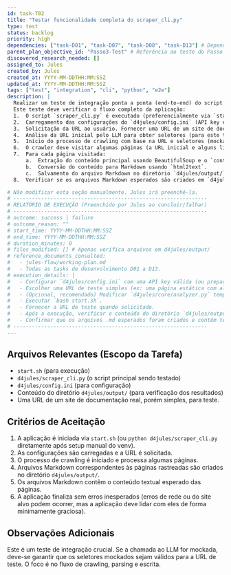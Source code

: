```yaml
---
id: task-T02
title: "Testar funcionalidade completa do scraper_cli.py"
type: test
status: backlog
priority: high
dependencies: ["task-D01", "task-D07", "task-D08", "task-D13"] # Depende da estrutura, config, input e orquestração do crawler
parent_plan_objective_id: "Passo3-Test" # Referência ao teste do Passo 3 do working-plan
discovered_research_needed: []
assigned_to: Jules
created_by: Jules
created_at: YYYY-MM-DDTHH:MM:SSZ
updated_at: YYYY-MM-DDTHH:MM:SSZ
tags: ["test", "integration", "cli", "python", "e2e"]
description: |
  Realizar um teste de integração ponta a ponta (end-to-end) do script `d4jules/scraper_cli.py`.
  Este teste deve verificar o fluxo completo da aplicação:
  1.  O script `scraper_cli.py` é executado (preferencialmente via `start.sh` para incluir o setup do ambiente).
  2.  Carregamento das configurações do `d4jules/config.ini` (API key e modelo LLM).
  3.  Solicitação da URL ao usuário. Fornecer uma URL de um site de documentação pequeno e simples para o teste.
  4.  Análise da URL inicial pelo LLM para obter seletores (para este teste, a chamada real ao LLM pode ser mockada para retornar seletores predefinidos e válidos para a URL de teste, a fim de tornar o teste mais rápido, controlável e não dependente de cotas de API. O teste de D09 já cobre a interação real com o LLM).
  5.  Início do processo de crawling com base na URL e seletores (mockados ou reais).
  6.  O crawler deve visitar algumas páginas (a URL inicial e alguns links internos encontrados).
  7.  Para cada página visitada:
      a.  Extração do conteúdo principal usando BeautifulSoup e o `content_selector`.
      b.  Conversão do conteúdo para Markdown usando `html2text`.
      c.  Salvamento do arquivo Markdown no diretório `d4jules/output/`. O nome do arquivo deve ser previsível.
  8.  Verificar se os arquivos Markdown esperados são criados em `d4jules/output/` e se o conteúdo parece razoável (sem verificar a exatidão byte a byte do Markdown, mas sim a presença de texto).

# Não modificar esta seção manualmente. Jules irá preenchê-la.
# ---------------------------------------------------------------
# RELATÓRIO DE EXECUÇÃO (Preenchido por Jules ao concluir/falhar)
# ---------------------------------------------------------------
# outcome: success | failure
# outcome_reason: ""
# start_time: YYYY-MM-DDTHH:MM:SSZ
# end_time: YYYY-MM-DDTHH:MM:SSZ
# duration_minutes: 0
# files_modified: [] # Apenas verifica arquivos em d4jules/output/
# reference_documents_consulted:
#   - jules-flow/working-plan.md
#   - Todas as tasks de desenvolvimento D01 a D13.
# execution_details: |
#   - Configurar `d4jules/config.ini` com uma API key válida (ou preparar mock para LLM).
#   - Escolher uma URL de teste simples (ex: uma página estática com alguns links internos).
#   - (Opcional, recomendado) Modificar `d4jules/core/analyzer.py` temporariamente para retornar seletores mockados para a URL de teste.
#   - Executar `bash start.sh`.
#   - Fornecer a URL de teste quando solicitado.
#   - Após a execução, verificar o conteúdo do diretório `d4jules/output/`.
#   - Confirmar que os arquivos .md esperados foram criados e contêm texto.
# ---------------------------------------------------------------
---
```


## Arquivos Relevantes (Escopo da Tarefa)
* `start.sh` (para execução)
* `d4jules/scraper_cli.py` (o script principal sendo testado)
* `d4jules/config.ini` (para configuração)
* Conteúdo do diretório `d4jules/output/` (para verificação dos resultados)
* Uma URL de um site de documentação real, porém simples, para teste.

## Critérios de Aceitação
1.  A aplicação é iniciada via `start.sh` (ou `python d4jules/scraper_cli.py` diretamente após setup manual do venv).
2.  As configurações são carregadas e a URL é solicitada.
3.  O processo de crawling é iniciado e processa algumas páginas.
4.  Arquivos Markdown correspondentes às páginas rastreadas são criados no diretório `d4jules/output/`.
5.  Os arquivos Markdown contêm o conteúdo textual esperado das páginas.
6.  A aplicação finaliza sem erros inesperados (erros de rede ou do site alvo podem ocorrer, mas a aplicação deve lidar com eles de forma minimamente graciosa).

## Observações Adicionais
Este é um teste de integração crucial. Se a chamada ao LLM for mockada, deve-se garantir que os seletores mockados sejam válidos para a URL de teste. O foco é no fluxo de crawling, parsing e escrita.
```
